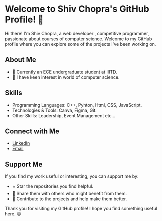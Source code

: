 # Welcome to Shiv Chopra's GitHub Profile! 👋

Hi there! I'm Shiv Chopra, a web developer , competitive programmer, passionate about courses of computer science. Welcome to my GitHub profile where you can explore some of the projects I've been working on.

## About Me

- 💼 Currently an ECE undergraduate student at IIITD.
- 🌱 I have keen interest in world of computer science.

## Skills

- Programming Languages: C++, Pyhton, Html, CSS, JavaScript.
- Technologies & Tools: Canva, Figma, Git.
- Other Skills: Leadership, Event Management etc...

## Connect with Me

- [LinkedIn](www.linkedin.com/in/shiv-chopra-2258081b9)
- [Email](shivchopra635@gmail.com)

## Support Me

If you find my work useful or interesting, you can support me by:

- ⭐️ Star the repositories you find helpful.
- 📣 Share them with others who might benefit from them.
- 💬 Contribute to the projects and help make them better.

Thank you for visiting my GitHub profile! I hope you find something useful here. 😊
